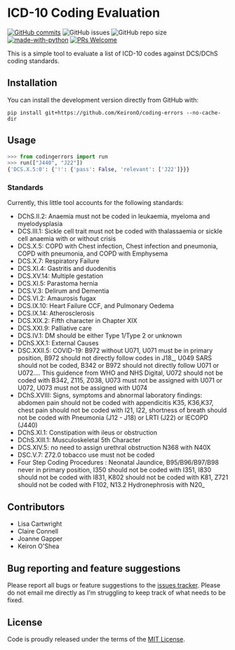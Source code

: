 # ICD-10 Coding Evaluation

[![GitHub commits](https://badgen.net/github/commits/KeironO/coding-errors/main)](https://GitHub.com/KeironO/coding-errors/main/commit/)
![GitHub issues](https://img.shields.io/github/issues/KeironO/coding-errors)
![GitHub repo size](https://img.shields.io/github/repo-size/KeironO/coding-errors)
[![made-with-python](https://img.shields.io/badge/Made%20with-Python-1f425f.svg)](https://www.python.org/)
[![PRs Welcome](https://img.shields.io/badge/PRs-welcome-brightgreen.svg?style=flat-square)](http://makeapullrequest.com)

This is a simple tool to evaluate a list of ICD-10 codes against DCS/DChS coding standards.

## Installation

You can install the development version directly from GitHub with:

```
pip install git+https://github.com/KeironO/coding-errors --no-cache-dir
```


## Usage

```python
>>> from codingerrors import run
>>> run(["J440", "J22"])
{'DCS.X.5:0': {'!': {'pass': False, 'relevant': ['J22']}}}
```

### Standards

Currently, this little tool accounts for the following standards:

- DChS.II.2: Anaemia must not be coded in leukaemia, myeloma and myelodysplasia
- DCS.III.1: Sickle cell trait must not be coded with thalassaemia or sickle cell anaemia with or without crisis
- DCS.X.5: COPD with Chest infection, Chest infection and pneumonia, COPD with pneumonia, and COPD with Emphysema
- DCS.X.7: Respiratory Failure
- DCS.XI.4: Gastritis and duodenitis
- DCS.XV.14: Multiple gestation
- DCS.XI.5: Parastoma hernia
- DCS.V.3: Delirum and Dementia
- DCS.VI.2: Amaurosis fugax
- DCS.IX.10: Heart Failure CCF, and Pulmonary Oedema
- DCS.IX.14: Atherosclerosis
- DCS.XIX.2: Fifth character in Chapter XIX
- DCS.XXI.9: Palliative care
- DCS.IV.1: DM should be either Type 1/Type 2 or unknown
- DChS.XX.1: External Causes 
- DSC.XXII.5: COVID-19: B972 without U071, U071 must be in primary position, B972 should not directly follow codes in J18_, U049 SARS should not be coded, B342 or B972 should not directly follow U071 or U072…. This guidence from WHO and NHS Digital, U072 should not be coded with B342, Z115, Z038, U073 must not be assigned with U071 or U072, U073 must not be assigned with U074
- DChS.XVIII: Signs, symptoms and abnormal laboratory findings: abdomen pain should not be coded with appendicitis K35, K36,K37, chest pain should not be coded with I21, I22, shortness of breath should not be coded with Pneumonia (J12 - J18) or LRTI (J22) or IECOPD (J440)
- DChS.XI.1: Constipation with ileus or obstruction
- DChS.XIII.1: Musculoskeletal 5th Character
- DCS.XIV.5: no need to assign urethral obstruction N368 with N40X
- DSC.V.7: Z72.0 tobacco use must not be coded
- Four Step Coding Procedures : Neonatal Jaundice, B95/B96/B97/B98 never in primary position, I350 should not be coded with I351, I830 should not be coded with I831, K802 should not be coded with K81, Z721 should not be coded with F102, N13.2 Hydronephrosis with N20_

## Contributors

- Lisa Cartwright
- Claire Connell
- Joanne Gapper
- Keiron O'Shea 

## Bug reporting and feature suggestions

Please report all bugs or feature suggestions to the [issues tracker](https://www.github.com/KeironO/coding-errors/issues). Please do not email me directly as I'm struggling to keep track of what needs to be fixed.

## License
Code is proudly released under the terms of the [MIT License](https://raw.githubusercontent.com/KeironO/coding-errors/main/LICENSE).

